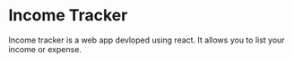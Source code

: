 # Income Tracker 

Income tracker is a web app devloped using react. It allows you to list your income or expense. 
